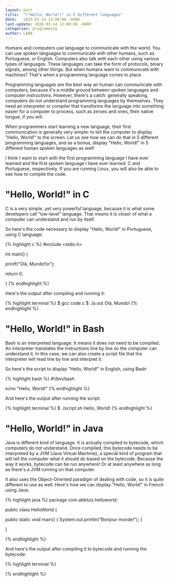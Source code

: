 ```yaml
---
layout: post
title:  "\"Hello, World!\" in 5 different languages"
date:   2020-03-14 12:00:00 -0400
last-update: 2020-03-14 12:00:00 -0400
categories: programming
author: LABB
---
```


Humans and computers use language to communicate with the world. You can use spoken languages to communicate with other humans, such as Portuguese, or English. Computers also talk with each other using various types of languages. These languages can take the form of protocols, binary signals, among other things. But when humans want to communicate with machines? That's when a programming language comes to place.

Programming languages are the best way an human can communicate with computers, because it's a middle ground between spoken languages and computer instructions. However, there's a catch: generally speaking, computers do not understand programming languages by themselves. They need an interpreter or compiler that transforms the language into something easier for a computer to process, such as zeroes and ones, their native tongue, if you will.

When programmers start learning a new language, their first communication is generally very simple: to tell the computer to display "Hello, World!" to the screen. Let us see how we can do that in 5 different programming languages, and as a bonus, display "Hello, World!" in 5 different human spoken languages as well!

I think I want to start with the first programming language I have ever learned and the first spoken language I have ever learned: C and Portuguese, respectively. If you are running Linux, you will also be able to see how to compile the code.

"Hello, World!" in C
===

C is a very simple, yet very powerful language, because it is what some developers call "low-level" language. That means it is closer of what a computer can understand and run by itself.

So here's the code necessary to display "Hello, World!" in Portuguese, using C language: 

{% highlight c %}
#include <stdio.h>

int main() {

  printf("Olá, Mundo!\n");

  return 0;

}
{% endhighlight %}

Here's the output after compiling and running it:

{% highlight terminal %}
$ gcc code.c
$ ./a.out
Olá, Mundo!
{% endhighlight %}

"Hello, World!" in Bash
===

Bash is an interpreted language. It means it does not need to be compiled. An interpreter translates the instructions line by line so the computer can understand it. In this case, we can also create a script file that the interpreter will read line by line and interpret it.

So here's the script to display "Hello, World!" in English, using Bash:

{% highlight bash %}
#!/bin/bash

echo "Hello, World!"
{% endhighlight %}

And here's the output after running the script:

{% highlight terminal %}
$ ./script.sh
Hello, World!
{% endhighlight %}

"Hello, World!" in Java
===

Java is different kind of language. It is actually compiled to bytecode, which computers do not understand. Once compiled, this bytecode needs to be interpreted by a JVM (Java Virtual Machine), a special kind of program that will tell the computer what it should do based on the bytecode. Because the way it works, bytecode can be run anywhere! Or at least anywhere as long as there's a JVM running on that computer.

It also uses the Object-Oriented paradigm of dealing with code, so it is quite different to use as well. Here's how we can display "Hello, World!" in French using Java:

{% highlight java %}
package com.abbluiz.helloworld;

public class HelloWorld {

  public static void main() {
    System.out.println("Bonjour monde!");
  }

}

{% endhighlight %}

And here's the output after compiling it to bytecode and running the bytecode:

{% highlight terminal %}

{% endhighlight %}